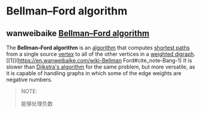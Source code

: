# Bellman–Ford algorithm



## wanweibaike [Bellman–Ford algorithm](https://en.wanweibaike.com/wiki-Bellman%20Ford)

The **Bellman–Ford algorithm** is an [algorithm](https://en.wanweibaike.com/wiki-Algorithm) that computes [shortest paths](https://en.wanweibaike.com/wiki-Shortest_path) from a single source [vertex](https://en.wanweibaike.com/wiki-Vertex_(graph_theory)) to all of the other vertices in a [weighted digraph](https://en.wanweibaike.com/wiki-Weighted_digraph).[[1\]](https://en.wanweibaike.com/wiki-Bellman Ford#cite_note-Bang-1) It is slower than [Dijkstra's algorithm](https://en.wanweibaike.com/wiki-Dijkstra's_algorithm) for the same problem, but more versatile, as it is capable of handling graphs in which some of the edge weights are negative numbers. 

> NOTE: 
>
> 能够处理负数

